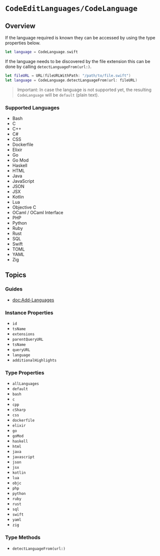 # ``CodeEditLanguages/CodeLanguage``

## Overview

If the language required is known they can be accessed by using the type properties below.

```swift
let language = CodeLanguage.swift
```

If the language needs to be discovered by the file extension this can be done by calling ``detectLanguageFrom(url:)``.

```swift
let fileURL = URL(fileURLWithPath: "/path/to/file.swift")
let language = CodeLanguage.detectLanguageFrom(url: fileURL)
```

> Important: In case the language is not supported yet, the resulting ``CodeLanguage`` will be ``default`` (plain text).

### Supported Languages

- Bash
- C
- C++
- C#
- CSS
- Dockerfile
- Elixir
- Go
- Go Mod
- Haskell
- HTML
- Java
- JavaScript
- JSON
- JSX
- Kotlin
- Lua
- Objective C
- OCaml / OCaml Interface
- PHP
- Python
- Ruby
- Rust
- SQL
- Swift
- TOML
- YAML
- Zig

## Topics

### Guides

- <doc:Add-Languages>

### Instance Properties

- ``id``
- ``tsName``
- ``extensions``
- ``parentQueryURL``
- ``tsName``
- ``queryURL``
- ``language``
- ``additionalHighlights``

### Type Properties

- ``allLanguages``
- ``default``
- ``bash``
- ``c``
- ``cpp``
- ``cSharp``
- ``css``
- ``dockerfile``
- ``elixir``
- ``go``
- ``goMod``
- ``haskell``
- ``html``
- ``java``
- ``javascript``
- ``json``
- ``jsx``
- ``kotlin``
- ``lua``
- ``objc``
- ``php``
- ``python``
- ``ruby``
- ``rust``
- ``sql``
- ``swift``
- ``yaml``
- ``zig``

### Type Methods

- ``detectLanguageFrom(url:)``
